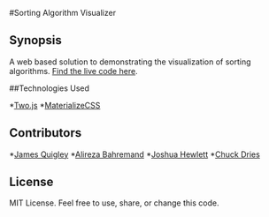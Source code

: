 #Sorting Algorithm Visualizer

## Synopsis

A web based solution to demonstrating the visualization of sorting algorithms. [Find the live code here](https://james-quigley.github.io/SortingVisualizer/).

##Technologies Used

*[Two.js](https://two.js.org/)
*[MaterializeCSS](http://materializecss.com/)

## Contributors

*[James Quigley](https://github.com/James-Quigley)
*[Alireza Bahremand](https://github.com/TheWiselyBearded)
*[Joshua Hewlett](https://github.com/joshhewlett)
*[Chuck Dries](https://github.com/chuckdries)

## License

MIT License. Feel free to use, share, or change this code.